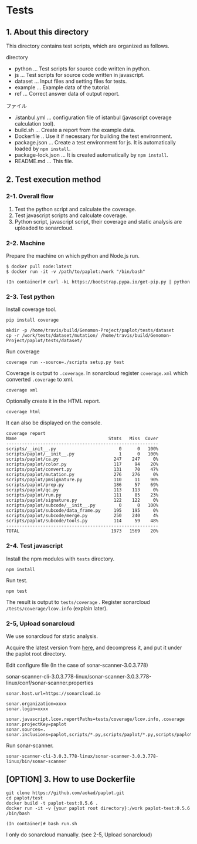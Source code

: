 # Tests

## 1. About this directory

This directory contains test scripts, which are organized as follows.

directory

 - python ... Test scripts for source code written in python.
 - js ... Test scripts for source code written in javascript.
 - dataset ... Input files and setting files for tests.
 - example ... Example data of the tutorial.
 - ref ... Correct answer data of output report.

ファイル

 - .istanbul.yml ... configuration file of istanbul (javascript coverage calculation tool).
 - build.sh ... Create a report from the example data.
 - Dockerfile .. Use it if necessary for building the test environment.
 - package.json ... Create a test environment for js. It is automatically loaded by `npm install`.
 - package-lock.json ... It is created automatically by `npm install`.
 - README.md ... This file.

## 2. Test execution method

### 2-1. Overall flow

1. Test the python script and calculate the coverage.
2. Test javascript scripts and calculate coverage.
3. Python script, javascript script, their coverage and static analysis are uploaded to sonarcloud.

### 2-2. Machine

Prepare the machine on which python and Node.js run.

```
$ docker pull node:latest
$ docker run -it -v /path/to/paplot:/work "/bin/bash"

(In container)# curl -kL https://bootstrap.pypa.io/get-pip.py | python
```

### 2-3. Test python

Install coverage tool.

```
pip install coverage

mkdir -p /home/travis/build/Genomon-Project/paplot/tests/dataset
cp -r /work/tests/dataset/mutation/ /home/travis/build/Genomon-Project/paplot/tests/dataset/
```

Run coverage

```
coverage run --source=./scripts setup.py test
```

Coverage is output to `.coverage`.
In sonarcloud register `coverage.xml` which converted `.coverage` to xml.

```
coverage xml
```

Optionally create it in the HTML report.

```
coverage html
```

It can also be displayed on the console.

```
coverage report
Name                                   Stmts   Miss  Cover
----------------------------------------------------------
scripts/__init__.py                        0      0   100%
scripts/paplot/__init__.py                 1      0   100%
scripts/paplot/ca.py                     247    247     0%
scripts/paplot/color.py                  117     94    20%
scripts/paplot/convert.py                131     70    47%
scripts/paplot/mutation.py               276    276     0%
scripts/paplot/pmsignature.py            110     11    90%
scripts/paplot/prep.py                   186     57    69%
scripts/paplot/qc.py                     113    113     0%
scripts/paplot/run.py                    111     85    23%
scripts/paplot/signature.py              122    122     0%
scripts/paplot/subcode/__init__.py         0      0   100%
scripts/paplot/subcode/data_frame.py     195    195     0%
scripts/paplot/subcode/merge.py          250    240     4%
scripts/paplot/subcode/tools.py          114     59    48%
----------------------------------------------------------
TOTAL                                   1973   1569    20%
```

### 2-4. Test javascript

Install the npm modules with `tests` directory.

```
npm install
```

Run test.

```
npm test
```

The result is output to `tests/coverage` .
Register sonarcloud `/tests/coverage/lcov.info` (explain later).

### 2-5, Upload sonarcloud

We use sonarcloud for static analysis.

Acquire the latest version from [here]( https://about.sonarcloud.io/get-started/), and decompress it, and put it under the paplot root directory.

Edit configure file (In the case of sonar-scanner-3.0.3.778)

sonar-scanner-cli-3.0.3.778-linux/sonar-scanner-3.0.3.778-linux/conf/sonar-scanner.properties

```
sonar.host.url=https://sonarcloud.io

sonar.organization=xxxx
sonar.login=xxxx

sonar.javascript.lcov.reportPaths=tests/coverage/lcov.info,.coverage
sonar.projectKey=paplot
sonar.sources=. 
sonar.inclusions=paplot,scripts/*.py,scripts/paplot/*.py,scripts/paplot/subcode/*.py,tests/src/js/*.js,tests/src/html/*.js
```

Run sonar-scanner.

```
sonar-scanner-cli-3.0.3.778-linux/sonar-scanner-3.0.3.778-linux/bin/sonar-scanner
```

## [OPTION] 3. How to use Dockerfile

```
git clone https://github.com/aokad/paplot.git
cd paplot/test
docker build -t paplot-test:0.5.6 .
docker run -it -v {your paplot root directory}:/work paplot-test:0.5.6 /bin/bash

(In container)# bash run.sh
```

I only do sonarcloud manually.
(see 2-5, Upload sonarcloud)

